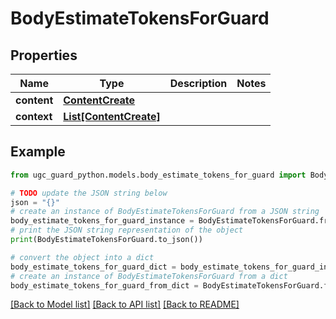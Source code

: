 # BodyEstimateTokensForGuard


## Properties

Name | Type | Description | Notes
------------ | ------------- | ------------- | -------------
**content** | [**ContentCreate**](ContentCreate.md) |  | 
**context** | [**List[ContentCreate]**](ContentCreate.md) |  | 

## Example

```python
from ugc_guard_python.models.body_estimate_tokens_for_guard import BodyEstimateTokensForGuard

# TODO update the JSON string below
json = "{}"
# create an instance of BodyEstimateTokensForGuard from a JSON string
body_estimate_tokens_for_guard_instance = BodyEstimateTokensForGuard.from_json(json)
# print the JSON string representation of the object
print(BodyEstimateTokensForGuard.to_json())

# convert the object into a dict
body_estimate_tokens_for_guard_dict = body_estimate_tokens_for_guard_instance.to_dict()
# create an instance of BodyEstimateTokensForGuard from a dict
body_estimate_tokens_for_guard_from_dict = BodyEstimateTokensForGuard.from_dict(body_estimate_tokens_for_guard_dict)
```
[[Back to Model list]](../README.md#documentation-for-models) [[Back to API list]](../README.md#documentation-for-api-endpoints) [[Back to README]](../README.md)


